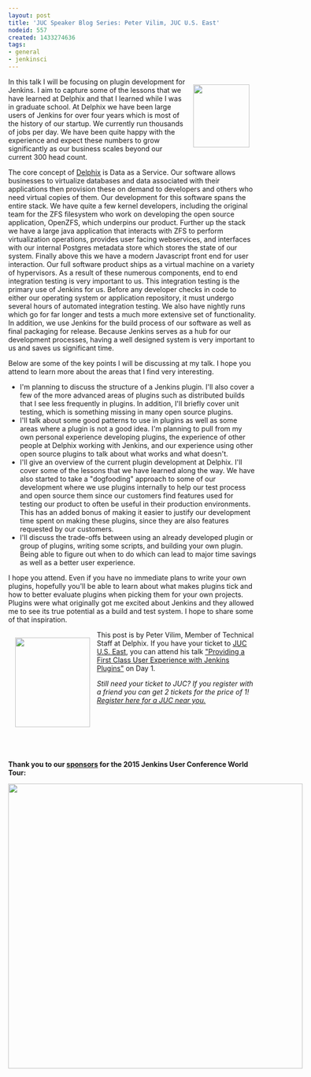 ```yaml
---
layout: post
title: 'JUC Speaker Blog Series: Peter Vilim, JUC U.S. East'
nodeid: 557
created: 1433274636
tags:
- general
- jenkinsci
---
```

<div style="float:right; margin:1em">
<img src="https://jenkins-ci.org/sites/default/files/images/Jenkins_Butler_0.png" width=114 height=128>
</div>

<p>In this talk I will be focusing on plugin development for Jenkins. I aim to capture some of the lessons that we have learned at Delphix and that I learned while I was in graduate school. At Delphix we have been large users of Jenkins for over four years which is most of the history of our startup. We currently run thousands of jobs per day. We have been quite happy with the experience and expect these numbers to grow significantly as our business scales beyond our current 300 head count.</p>

<p>The core concept of <a href="http://www.delphix.com/">Delphix</a> is Data as a Service. Our software allows businesses to virtualize databases and data associated with their applications then provision these on demand to developers and others who need virtual copies of them. Our development for this software spans the entire stack. We have quite a few kernel developers, including the original team for the ZFS filesystem who work on developing the open source application, OpenZFS, which underpins our product. Further up the stack we have a large java application that interacts with ZFS to perform virtualization operations, provides user
facing webservices, and interfaces with our internal Postgres metadata store which stores the state of our system. Finally above this we have a modern Javascript front end for user interaction. Our full software product ships as a virtual machine on a variety of hypervisors. As a result of these numerous components, end to end integration testing is very important to us. This integration testing is the primary use of Jenkins for us. Before any developer checks in code to either our operating system or application repository, it must undergo several hours of automated integration testing. We also have nightly runs which go for far longer and tests a much more extensive set of functionality. In addition, we use Jenkins for the build process of our software as well as final packaging for release. Because Jenkins serves as a hub for our development processes, having a well designed system is very important to us and saves us significant time.</p>

<p>Below are some of the key points I will be discussing at my talk. I hope you attend to learn more about the areas that I find very interesting.</p>

<ul><li>I'm planning to discuss the structure of a Jenkins plugin. I'll also cover a few of the more advanced areas of plugins such as distributed builds that I see less frequently in plugins. In addition, I'll briefly cover unit testing, which is something missing in many open source plugins.
<li>I'll talk about some good patterns to use in plugins as well as some areas where a plugin is not a good idea. I'm planning to pull from my own personal experience developing plugins, the experience of other people at Delphix working with Jenkins, and our experience using other open source plugins to talk about what works and what doesn't.
<li>I'll give an overview of the current plugin development at Delphix. I'll cover some of the lessons that we have learned along the way. We have also started to take a "dogfooding" approach to some of our development where we use plugins internally to help our test process and open source them since our customers find features used for testing our product to often be useful in their production environments. This has an added bonus of making it easier to justify our development time spent on making these plugins, since they are also features requested by our customers.
<li>I'll discuss the trade-offs between using an already developed plugin or group of plugins, writing some scripts, and building your own plugin. Being able to figure out when to do which can lead to major time savings as well as a better user experience.</ul>

<p>I hope you attend. Even if you have no immediate plans to write your own plugins, hopefully you'll be able to learn about what makes plugins tick and how to better evaluate plugins when picking them for your own projects. Plugins were what originally got me excited about Jenkins and they allowed me to see its true potential as a build and test system. I hope to share some of that inspiration.</p>

<div style="float:left; margin:1em">
<img src="http://jenkins-ci.org/sites/default/files/images/01-01-1400-vilim_0.jpg" width=152 height=182>
</div>

<p>This post is by Peter Vilim, Member of Technical Staff at Delphix. If you have your ticket to <a href="http://www.cloudbees.com/jenkins/juc-2015/us-east">JUC U.S. East</a>, you can attend his talk <a href="http://www.cloudbees.com/jenkins/juc-2015/abstracts/us-east/01-01-1400-vilim">"Providing a First Class User Experience with Jenkins Plugins"</a> on Day 1.</p>

<p><i>Still need your ticket to JUC? If you register with a friend you can get 2 tickets for the price of 1! <a href="http://www.cloudbees.com/jenkins/juc-2015/">Register here for a JUC near you.</a></i></p>
<br><br><br><br><br>
<p><b>Thank you to our <a href="http://www.cloudbees.com/jenkins/juc-2015/sponsors">sponsors</a> for the 2015 Jenkins User Conference World Tour:</p></b>

<div style="float:left; margin:0em">
<img src="http://jenkins-ci.org/sites/default/files/images/sponsors-06032015-02_0.png" width=598 height=579>
</div>
